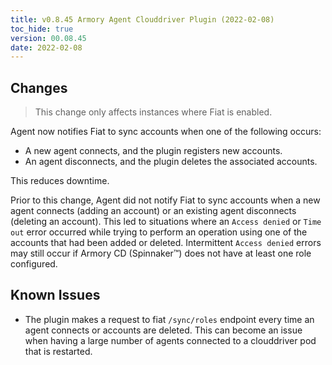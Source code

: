 ```yaml
---
title: v0.8.45 Armory Agent Clouddriver Plugin (2022-02-08)
toc_hide: true
version: 00.08.45
date: 2022-02-08
---
```


## Changes

> This change only affects instances where Fiat is enabled.

Agent now notifies Fiat to sync accounts when one of the following occurs:

- A new agent connects, and the plugin registers new accounts.
- An agent disconnects, and the plugin deletes the associated accounts.

This reduces downtime.

Prior to this change, Agent did not notify Fiat to sync accounts when a new agent connects (adding an account) or an existing agent disconnects (deleting an account). This led to situations where an `Access denied` or `Time out` error occurred while trying to perform an operation using one of the accounts that had been added or deleted. Intermittent `Access denied` errors may still occur if Armory CD (Spinnaker™) does not have at least one role configured.

## Known Issues

* The plugin makes a request to fiat `/sync/roles` endpoint every time an agent connects or accounts are deleted. This can become an issue when having a large number of agents connected to a clouddriver pod that is restarted.
